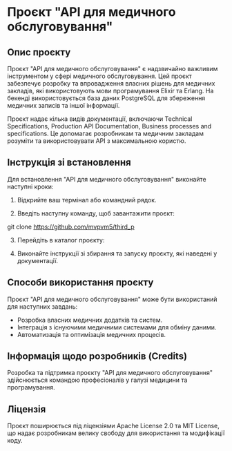 # Проєкт "АРІ для медичного обслуговування"

## Опис проєкту

Проєкт "АРІ для медичного обслуговування" є надзвичайно важливим інструментом у сфері медичного обслуговування. Цей проєкт забезпечує розробку та впровадження власних рішень для медичних закладів, які використовують мови програмування Elixir та Erlang. На бекенді використовується база даних PostgreSQL для збереження медичних записів та іншої інформації.

Проєкт надає кілька видів документації, включаючи Technical Specifications, Production API Documentation, Business processes and specifications. Це допомагає розробникам та медичним закладам розуміти та використовувати АРІ з максимальною користю.

## Інструкція зі встановлення

Для встановлення "АРІ для медичного обслуговування" виконайте наступні кроки:

1. Відкрийте ваш термінал або командний рядок.

2. Введіть наступну команду, щоб завантажити проєкт:

git clone https://github.com/mvpvm5/third_p

3. Перейдіть в каталог проєкту:

4. Виконайте інструкції зі збирання та запуску проєкту, які наведені у документації.

## Способи використання проєкту

Проєкт "АРІ для медичного обслуговування" може бути використаний для наступних завдань:

- Розробка власних медичних додатків та систем.
- Інтеграція з існуючими медичними системами для обміну даними.
- Автоматизація та оптимізація медичних процесів.

## Інформація щодо розробників (Credits)

Розробка та підтримка проєкту "АРІ для медичного обслуговування" здійснюється командою професіоналів у галузі медицини та програмування.

## Ліцензія

Проєкт поширюється під ліцензіями Apache License 2.0 та MIT License, що надає розробникам велику свободу для використання та модифікації коду.

